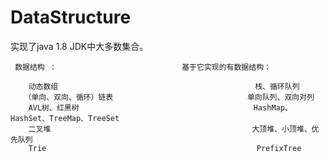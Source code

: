 # DataStructure
实现了java 1.8 JDK中大多数集合。

     数据结构 ：                            基于它实现的有数据结构：
     
        动态数组                                            栈、循环队列
       （单向、双向、循环）链表                              单向队列、双向对列
        AVL树、红黑树                                       HashMap、HashSet、TreeMap、TreeSet
        二叉堆                                             大顶堆、小顶堆、优先队列
        Trie                                               PrefixTree
